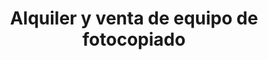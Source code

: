 ---
title: "Alquiler y venta de equipo de fotocopiado"
url: /oaxaca-de-juarez/alquiler-y-venta-de-equipo-de-fotocopiado/
shop: copyshop
---